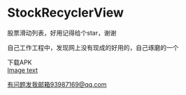 # StockRecyclerView

股票滑动列表，好用记得给个star，谢谢

自己工作工程中，发现网上没有现成的好用的，自己琢磨的一个

下载APK  
[Image text](https://boduan.oss-cn-hangzhou.aliyuncs.com/20210224/1614128308601911.png)

有问题发我邮箱93987169@qq.com
